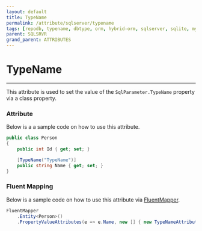 ```yaml
---
layout: default
title: TypeName
permalink: /attribute/sqlserver/typename
tags: [repodb, typename, dbtype, orm, hybrid-orm, sqlserver, sqlite, mysql, postgresql]
parent: SQLSRVR
grand_parent: ATTRIBUTES
---
```


# TypeName

---

This attribute is used to set the value of the `SqlParameter.TypeName` property via a class property.

### Attribute

Below is a a sample code on how to use this attribute.

```csharp
public class Person
{
    public int Id { get; set; }

    [TypeName("TypeName")]
    public string Name { get; set; }
}
```

### Fluent Mapping

Below is a sample code on how to use this attribute via [FluentMapper](/mapper/fluentmapper).

```csharp
FluentMapper
    .Entity<Person>()
    .PropertyValueAttributes(e => e.Name, new [] { new TypeNameAttribute("TypeName") })
```